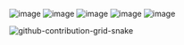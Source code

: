 ![image](https://github.com/Ranero189/Ranero189/assets/110306388/897d0b77-9455-46ce-a248-26532b72783c) ![image](https://github.com/Ranero189/Ranero189/assets/110306388/2fb2fceb-e48c-4b8e-9a30-d8a5f740aeb1) ![image](https://github.com/Ranero189/Ranero189/assets/110306388/7fe949dc-60c1-4f8f-8a53-94e1dd101a48) ![image](https://github.com/Ranero189/Ranero189/assets/110306388/c8efa0db-80b3-4f3a-ab0f-4fb005a681c1) ![image](https://github.com/Ranero189/Ranero189/assets/110306388/8d5adae9-9ea2-4fd0-aac0-eded5a3a3c47)




![github-contribution-grid-snake](https://github.com/Ranero189/Ranero189/assets/110306388/7cb50d99-0ba7-4bc5-9381-bd25b06810cd)
